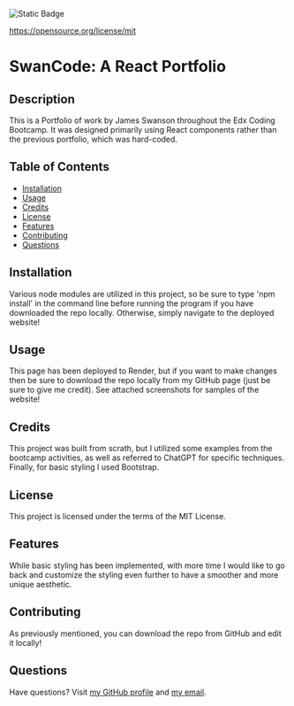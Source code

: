 ![Static Badge](https://img.shields.io/badge/License-MIT%20License-blue)

  https://opensource.org/license/mit
# SwanCode: A React Portfolio
## Description
This is a Portfolio of work by James Swanson throughout the Edx Coding Bootcamp. It was designed primarily using React components rather than the previous portfolio, which was hard-coded.
## Table of Contents
* [Installation](#installation)
* [Usage](#usage)
* [Credits](#credits)
* [License](#license)
* [Features](#features)
* [Contributing](#contributing)
* [Questions](#questions)
## Installation
Various node modules are utilized in this project, so be sure to type 'npm install' in the command line before running the program if you have downloaded the repo locally. Otherwise, simply navigate to the deployed website!
## Usage
This page has been deployed to Render, but if you want to make changes then be sure to download the repo locally from my GitHub page (just be sure to give me credit). See attached screenshots for samples of the website!
## Credits
This project was built from scrath, but I utilized some examples from the bootcamp activities, as well as referred to ChatGPT for specific techniques. Finally, for basic styling I used Bootstrap.
## License
This project is licensed under the terms of the MIT License.
## Features
While basic styling has been implemented, with more time I would like to go back and customize the styling even further to have a smoother and more unique aesthetic.
## Contributing
As previously mentioned, you can download the repo from GitHub and edit it locally!
## Questions
Have questions? Visit [my GitHub profile](https://github.com/majexs) and [my email](mailto:majexs@gmail.com).